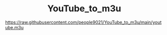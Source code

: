 
<h1 align="center"> YouTube_to_m3u </h1>

https://raw.githubusercontent.com/people9021/YouTube_to_m3u/main/youtube.m3u
